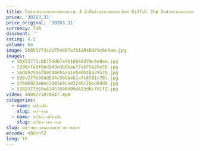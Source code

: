 ```yaml
---
title: ปั๊มน้ําพลังงานแสงอาทิตย์แบบจุ่ม 4 นิ้วปั๊มน้ําพลังงานแสงอาทิตย์ Difful 3hp ปั๊มน้ําพลังงานแสงอาทิตย์เพื่อการเกษตร
price: '30263.31'
price_original: '30263.31'
currency: THB
discount: ''
rating: 4.5
volume: 66
image: Sb853773cdb754d67afb1d848d79c6e9am.jpg
images:
  - Sb853773cdb754d67afb1d848d79c6e9am.jpg
  - S390cfe0f6bd943e3b9bae77a675a2be76.jpg
  - S6d892506fb9d40eba7a1eb40b1ba2957U.jpg
  - Sd5c277b93dd544c59dbeb1a7c6781c76l.jpg
  - Sf686923e8ec2481e9cad3246c1bed94d9.jpg
  - S282377065e43451690d09d413d6c791fZ.jpg
video: 4000271070647.mp4
categories:
  - name: เครื่องมือ
    slug: เคร-องม
  - name: อะไหล่ เครื่องมือ
    slug: อะไหล-เคร-องม
slug: มน-าพล-งงานแสงอาท-ตย-แบบจ
encode: oBUnnT2
lang: th
---
```

  
